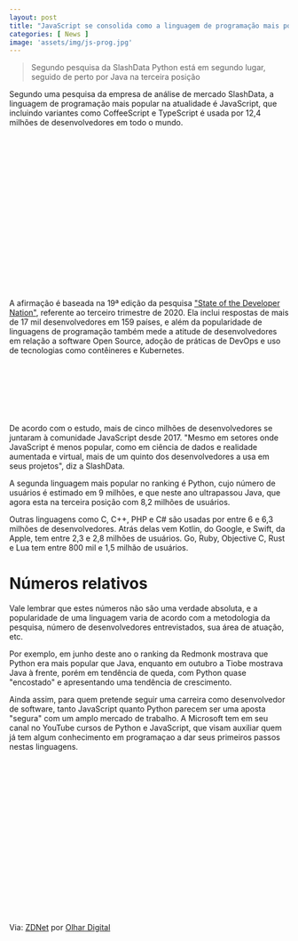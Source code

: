 ```yaml
---
layout: post
title: "JavaScript se consolida como a linguagem de programação mais popular"
categories: [ News ]
image: 'assets/img/js-prog.jpg'
---
```


> Segundo pesquisa da SlashData Python está em segundo lugar, seguido de perto por Java na terceira posição

Segundo uma pesquisa da empresa de análise de mercado SlashData, a linguagem de programação mais popular na atualidade é JavaScript, que incluindo variantes como CoffeeScript e TypeScript é usada por 12,4 milhões de desenvolvedores em todo o mundo.

<!-- QUADRADO -->
<script async src="//pagead2.googlesyndication.com/pagead/js/adsbygoogle.js"></script>
<ins class="adsbygoogle"
style="display:inline-block;width:336px;height:280px"
data-ad-client="ca-pub-2838251107855362"
data-ad-slot="5351066970"></ins>
<script>
(adsbygoogle = window.adsbygoogle || []).push({});
</script>

A afirmação é baseada na 19ª edição da pesquisa ["State of the Developer Nation"](https://www.slashdata.co/free-resources/developer-economics-state-of-the-developer-nation-19th-edition), referente ao terceiro trimestre de 2020. Ela inclui respostas de mais de 17 mil desenvolvedores em 159 países, e além da popularidade de linguagens de programação também mede a atitude de desenvolvedores em relação a software Open Source, adoção de práticas de DevOps e uso de tecnologias como contêineres e Kubernetes.

<!-- MINI ANÚNCIO -->
<script async src="//pagead2.googlesyndication.com/pagead/js/adsbygoogle.js"></script>
<!-- Games Root -->
<ins class="adsbygoogle"
style="display:inline-block;width:730px;height:95px"
data-ad-client="ca-pub-2838251107855362"
data-ad-slot="5351066970"></ins>
<script>
(adsbygoogle = window.adsbygoogle || []).push({});
</script>

De acordo com o estudo, mais de cinco milhões de desenvolvedores se juntaram à comunidade JavaScript desde 2017. "Mesmo em setores onde JavaScript é menos popular, como em ciência de dados e realidade aumentada e virtual, mais de um quinto dos desenvolvedores a usa em seus projetos", diz a SlashData.

<!-- RETANGULO LARGO 2 -->
<script async src="//pagead2.googlesyndication.com/pagead/js/adsbygoogle.js"></script>
<ins class="adsbygoogle"
style="display:block; text-align:center;"
data-ad-layout="in-article"
data-ad-format="fluid"
data-ad-client="ca-pub-2838251107855362"
data-ad-slot="8549252987"></ins>
<script>
(adsbygoogle = window.adsbygoogle || []).push({});
</script>

A segunda linguagem mais popular no ranking é Python, cujo número de usuários é estimado em 9 milhões, e que neste ano ultrapassou Java, que agora esta na terceira posição com 8,2 milhões de usuários.

Outras linguagens como C, C++, PHP e C# são usadas por entre 6 e 6,3 milhões de desenvolvedores. Atrás delas vem Kotlin, do Google, e Swift, da Apple, tem entre 2,3 e 2,8 milhões de usuários. Go, Ruby, Objective C, Rust e Lua tem entre 800 mil e 1,5 milhão de usuários.

<!-- RETANGULO LARGO -->
<script async src="https://pagead2.googlesyndication.com/pagead/js/adsbygoogle.js"></script>
<!-- Informat -->
<ins class="adsbygoogle"
style="display:block"
data-ad-client="ca-pub-2838251107855362"
data-ad-slot="2327980059"
data-ad-format="auto"
data-full-width-responsive="true"></ins>
<script>
(adsbygoogle = window.adsbygoogle || []).push({});
</script>

# Números relativos

Vale lembrar que estes números não são uma verdade absoluta, e a popularidade de uma linguagem varia de acordo com a metodologia da pesquisa, número de desenvolvedores entrevistados, sua área de atuação, etc.

Por exemplo, em junho deste ano o ranking da Redmonk mostrava que Python era mais popular que Java, enquanto em outubro a Tiobe mostrava Java à frente, porém em tendência de queda, com Python quase "encostado" e apresentando uma tendência de crescimento.

Ainda assim, para quem pretende seguir uma carreira como desenvolvedor de software, tanto JavaScript quanto Python parecem ser uma aposta "segura" com um amplo mercado de trabalho. A Microsoft tem em seu canal no YouTube cursos de Python e JavaScript, que visam auxiliar quem já tem algum conhecimento em programaçao a dar seus primeiros passos nestas linguagens.

<!-- QUADRADO -->
<script async src="//pagead2.googlesyndication.com/pagead/js/adsbygoogle.js"></script>
<ins class="adsbygoogle"
style="display:inline-block;width:336px;height:280px"
data-ad-client="ca-pub-2838251107855362"
data-ad-slot="5351066970"></ins>
<script>
(adsbygoogle = window.adsbygoogle || []).push({});
</script>

Via: [ZDNet](https://www.zdnet.com/google-amp/article/microsoft-vs-code-update-gets-new-features-with-programming-language-typescript-4-0/) por [Olhar Digital](https://olhardigital.com.br/noticia/javascript-se-consolida-como-a-linguagem-de-programacao-mais-popular/109142)
